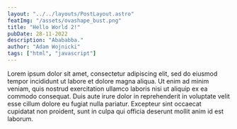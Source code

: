 ```yaml
---
layout: "../../layouts/PostLayout.astro"
featImg: "/assets/ovashape_bust.png"
title: "Hello World 2!"
pubDate: 28-11-2022
description: "Abababba."
author: "Adam Wojnicki"
tags: ["html", "javascript"]
---
```


Lorem ipsum dolor sit amet, consectetur adipiscing elit, sed do eiusmod tempor incididunt ut labore et dolore magna aliqua. Ut enim ad minim veniam, quis nostrud exercitation ullamco laboris nisi ut aliquip ex ea commodo consequat. Duis aute irure dolor in reprehenderit in voluptate velit esse cillum dolore eu fugiat nulla pariatur. Excepteur sint occaecat cupidatat non proident, sunt in culpa qui officia deserunt mollit anim id est laborum.
